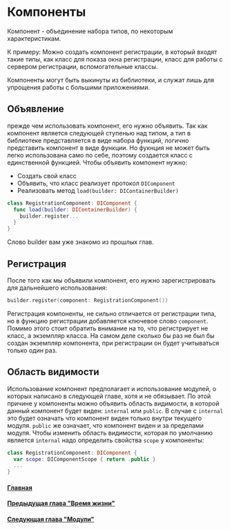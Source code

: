 # Компоненты
Компонент - объединение набора типов, по некоторым характеристикам.

К примеру:
Можно создать компонент регистрации, в который входят такие типы, как класс для показа окна регистрации, класс для работы с сервером регистрации, вспомогательные классы.

Компоненты могут быть выкинуты из библиотеки, и служат лишь для упрощения работы с большими приложениями.

## Объявление
прежде чем использовать компонент, его нужно объявить. Так как компонент является следующей ступенью над типом, а тип в библиотеке представляется в виде набора функций, логично представить компонент в виде функции. Но фукнция не может быть легко использована само по себе, поэтому создается класс с единственной функцией. Чтобы объявить компонент нужно:
* Создать свой класс
* Объявить, что класс реализует протокол `DIComponent`
* Реализовать метод `load(builder: DIContainerBuilder)`

```Swift
class RegistrationComponent: DIComponent {
  func load(builder: DIContainerBuilder) {
    builder.register...
  }
}
```
Слово builder вам уже знакомо из прошлых глав.

## Регистрация
После того как мы объявили компонент, его нужно зарегистрировать для дальнейшего использования:
```Swift
builder.register(component: RegistrationComponent())
```
Регистрация компоненты, не сильно отличается от регистрации типа, но в функцию регистрации добавляется ключевое слово `component`. Помимо этого стоит обратить внимание на то, что регистрирует не класс, а экземпляр класса. На самом деле сколько бы раз не был бы создан экземпляр компонента, при регистрации он будет учитываться только один раз.

## Область видимости
Использование компонент предполагает и использование модулей, о которых написано в следующей главе, хотя и не обязывает. По этой причине у компоненты можно объявить область видимости, в которой данный компонент будет виден: `internal` или `public`. 
В случае с `internal` это будет означать что компонент виден только внутри текущего модуля. `public` же означает, что компонент виден и за пределами модуля.
Чтобы изменить область видимости, которая по умолчанию является `internal` надо определить свойства `scope` у компоненты:
```Swift
class RegistrationComponent: DIComponent {
  var scope: DIComponentScope { return .public }
  ...
}
```

#### [Главная](main.md)
#### [Предыдущая глава "Время жизни"](lifetime.md)
#### [Следующая глава "Модули"](module.md)